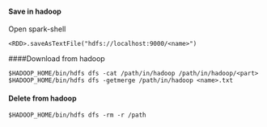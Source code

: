 #### Save in hadoop
Open spark-shell

```
<RDD>.saveAsTextFile("hdfs://localhost:9000/<name>")
```
####Download from hadoop
```
$HADOOP_HOME/bin/hdfs dfs -cat /path/in/hadoop /path/in/hadoop/<part>
$HADOOP_HOME/bin/hdfs dfs -getmerge /path/in/hadoop <name>.txt
```
#### Delete from hadoop
```
$HADOOP_HOME/bin/hdfs dfs -rm -r /path
```